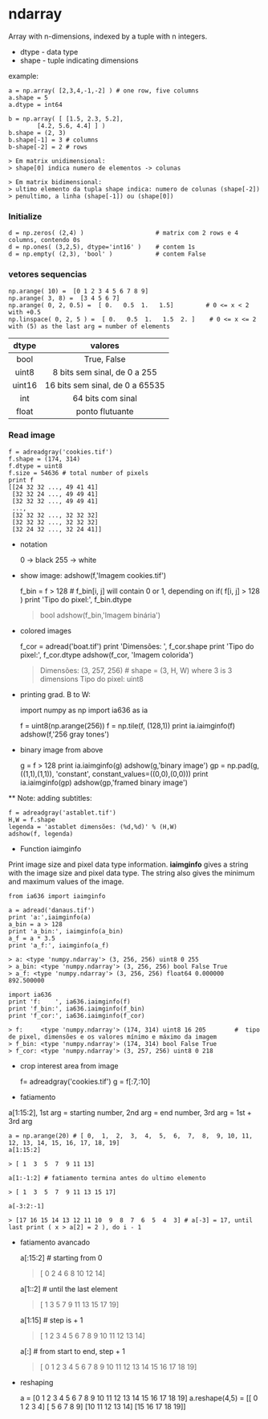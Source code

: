 # ndarray

Array with n-dimensions, indexed by a tuple with n integers.

* dtype - data type
* shape - tuple indicating dimensions

example:

    a = np.array( [2,3,4,-1,-2] ) # one row, five columns
    a.shape = 5
    a.dtype = int64

    b = np.array( [ [1.5, 2.3, 5.2],
            [4.2, 5.6, 4.4] ] )
    b.shape = (2, 3)
    b.shape[-1] = 3 # columns
    b-shape[-2] = 2 # rows

    > Em matrix unidimensional:
    > shape[0] indica numero de elementos -> colunas

    > Em matrix bidimensional:
    > ultimo elemento da tupla shape indica: numero de colunas (shape[-2])
    > penultimo, a linha (shape[-1]) ou (shape[0])

### Initialize

    d = np.zeros( (2,4) )                    # matrix com 2 rows e 4 columns, contendo 0s
    d = np.ones( (3,2,5), dtype='int16' )    # contem 1s
    d = np.empty( (2,3), 'bool' )            # contem False

### vetores sequencias

    np.arange( 10) =  [0 1 2 3 4 5 6 7 8 9]
    np.arange( 3, 8) =  [3 4 5 6 7]
    np.arange( 0, 2, 0.5) =  [ 0.   0.5  1.   1.5]         # 0 <= x < 2 with +0.5
    np.linspace( 0, 2, 5 ) =  [ 0.   0.5  1.   1.5  2. ]    # 0 <= x <= 2 with (5) as the last arg = number of elements


| dtype | valores |
|:-----:|:-------:|
| bool  | True, False                           |
| uint8 |8 bits sem sinal, de 0 a 255           |
| uint16 | 16 bits sem sinal, de 0 a 65535      |
| int     | 64 bits com sinal                   |
| float    | ponto flutuante                    |

### Read image

    f = adreadgray('cookies.tif')
    f.shape = (174, 314)
    f.dtype = uint8
    f.size = 54636 # total number of pixels
    print f
    [[24 32 32 ..., 49 41 41]
     [32 32 24 ..., 49 49 41]
     [32 32 32 ..., 49 49 41]
     ..., 
     [32 32 32 ..., 32 32 32]
     [32 32 32 ..., 32 32 32]
     [32 24 32 ..., 32 24 41]]

* notation

    0   -> black
    255 -> white

* show image: adshow(f,'Imagem cookies.tif')

    f_bin = f > 128             # f_bin[i, j] will contain 0 or 1, depending on if( f[i, j] > 128 )
    print 'Tipo do pixel:', f_bin.dtype
    > bool
    adshow(f_bin,'Imagem binária')


* colored images

    f_cor = adread('boat.tif')
    print 'Dimensões:    ', f_cor.shape
    print 'Tipo do pixel:', f_cor.dtype
    adshow(f_cor, 'Imagem colorida')
    
    > Dimensões:     (3, 257, 256)     # shape = (3, H, W) where 3 is 3 dimensions
    > Tipo do pixel: uint8

* printing grad. B to W:

    import numpy as np
    import ia636 as ia

    f = uint8(np.arange(256))
    f = np.tile(f, (128,1))
    print ia.iaimginfo(f)
    adshow(f,'256 gray tones')

* binary image from above

    g = f > 128
    print ia.iaimginfo(g)
    adshow(g,'binary image')
    gp = np.pad(g, ((1,1),(1,1)), 'constant', constant_values=((0,0),(0,0)))
    print ia.iaimginfo(gp)
    adshow(gp,'framed binary image')

** Note: adding subtitles:

    f = adreadgray('astablet.tif')
    H,W = f.shape
    legenda = 'astablet dimensões: (%d,%d)' % (H,W)
    adshow(f, legenda)

* Function iaimginfo
 
Print image size and pixel data type information. **iaimginfo** gives a string with the image size and pixel data type. The string also gives the minimum and maximum values of the image.

    from ia636 import iaimginfo

    a = adread('danaus.tif')
    print 'a:',iaimginfo(a)
    a_bin = a > 128
    print 'a_bin:', iaimginfo(a_bin)
    a_f = a * 3.5
    print 'a_f:', iaimginfo(a_f)

    > a: <type 'numpy.ndarray'> (3, 256, 256) uint8 0 255
    > a_bin: <type 'numpy.ndarray'> (3, 256, 256) bool False True
    > a_f: <type 'numpy.ndarray'> (3, 256, 256) float64 0.000000 892.500000

    import ia636
    print 'f:    ', ia636.iaimginfo(f)
    print 'f_bin:', ia636.iaimginfo(f_bin)
    print 'f_cor:', ia636.iaimginfo(f_cor)

    > f:     <type 'numpy.ndarray'> (174, 314) uint8 16 205        #  tipo de pixel, dimensões e os valores mínimo e máximo da imagem
    > f_bin: <type 'numpy.ndarray'> (174, 314) bool False True
    > f_cor: <type 'numpy.ndarray'> (3, 257, 256) uint8 0 218

* crop interest area from image

    f= adreadgray('cookies.tif')
    g = f[:7,:10]

* fatiamento

a[1:15:2], 1st arg = starting number, 2nd arg = end number, 3rd arg = 1st + 3rd arg

    a = np.arange(20) # [ 0,  1,  2,  3,  4,  5,  6,  7,  8,  9, 10, 11, 12, 13, 14, 15, 16, 17, 18, 19]
    a[1:15:2]

    > [ 1  3  5  7  9 11 13]

    a[1:-1:2] # fatiamento termina antes do ultimo elemento 

    > [ 1  3  5  7  9 11 13 15 17]

    a[-3:2:-1]

    > [17 16 15 14 13 12 11 10  9  8  7  6  5  4  3] # a[-3] = 17, until last print ( x > a[2] = 2 ), do i - 1


* fatiamento avancado

    a[:15:2] # starting from 0

    > [ 0  2  4  6  8 10 12 14]    

    a[1::2] # until the last element

    > [ 1  3  5  7  9 11 13 15 17 19]

    a[1:15] # step is + 1

    > [ 1  2  3  4  5  6  7  8  9 10 11 12 13 14]

    a[:] # from start to end, step + 1

    > [ 0  1  2  3  4  5  6  7  8  9 10 11 12 13 14 15 16 17 18 19]

* reshaping

    a = [0  1  2  3  4  5  6  7  8  9 10 11 12 13 14 15 16 17 18 19]
    a.reshape(4,5) = 
    [[ 0  1  2  3  4]
    [ 5  6  7  8  9]
    [10 11 12 13 14]
    [15 16 17 18 19]]